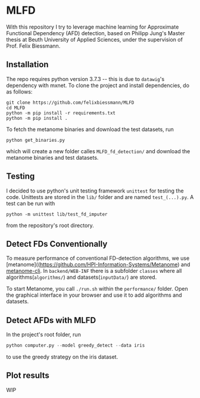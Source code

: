 # MLFD
With this repository I try to leverage machine learning for Approximate Functional Dependency (AFD) detection, based on Philipp Jung's Master thesis at Beuth University of Applied Sciences, under the supervision of Prof. Felix Biessmann.

## Installation
The repo requires python version 3.7.3 -- this is due to `datawig`'s dependency with mxnet.
To clone the project and install dependencies, do as follows:

```
git clone https://github.com/felixbiessmann/MLFD
cd MLFD
python -m pip install -r requirements.txt
python -m pip install .
```

To fetch the metanome binaries and download the test datasets, run

```
python get_binaries.py
```

which will create a new folder calles `MLFD_fd_detection/` and download the metanome binaries and test datasets.

## Testing
I decided to use python's unit testing framework `unittest` for testing the code. Unittests are stored in the `lib/` folder and are named `test_(...).py`. A test can be run with

```
python -m unittest lib/test_fd_imputer
```
from the repository's root directory.

## Detect FDs Conventionally
To measure performance of conventional FD-detection algorithms, we use [metanome]((https://github.com/HPI-Information-Systems/Metanome) and [metanome-cli](https://github.com/sekruse/metanome-cli). In `backend/WEB-INF` there is a subfolder `classes` where all algorithms(`algorithms/`) and datasets(`inputData/`) are stored.

To start Metanome, you call `./run.sh` within the `performance/` folder. Open the graphical interface in your browser and use it to add algorithms and datasets.

## Detect AFDs with MLFD
In the project's root folder, run
```python
python computer.py --model greedy_detect --data iris
```
to use the greedy strategy on the iris dataset.

## Plot results
WIP
